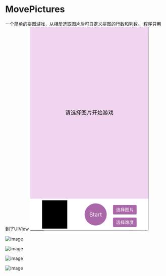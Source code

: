 # MovePictures
一个简单的拼图游戏，从相册选取图片后可自定义拼图的行数和列数。
程序只用到了UIView
![image](https://github.com/xjmeplws/MovePictures/blob/master/images/1.png)

![image](https://github.com/xjmeplws/MovePictures/tree/master/images/2.png)


![image](https://github.com/xjmeplws/MovePictures/tree/master/images/3.png)

![image](https://github.com/xjmeplws/MovePictures/tree/master/images/4.png)

![image](https://github.com/xjmeplws/MovePictures/tree/master/images/5.png)
